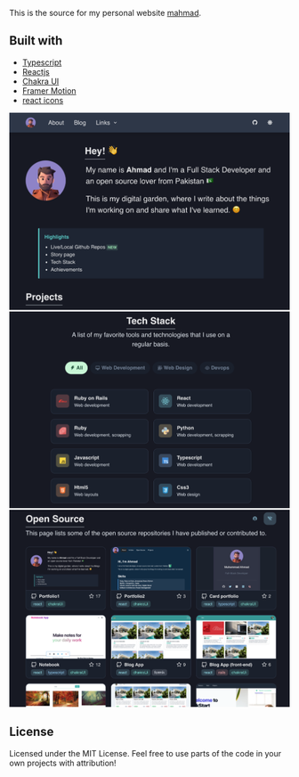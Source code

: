 This is the source for my personal website [mahmad](https://mahmad.me).

## Built with
- [Typescript](https://www.typescriptlang.org/)
- [Reactjs](https://reactjs.org/)
- [Chakra UI](https://chakra-ui.com)
- [Framer Motion](https://www.framer.com/motion/)
- [react icons](https://react-icons.github.io/react-icons/)

![Home Screen](/src/assets/images/screens/home_page.png)
![Skills Screen](/src/assets/images/screens/skills.png)
![OpenSource Screen](/src/assets/images/screens/open_source.png)

## License

Licensed under the MIT License. Feel free to use parts of the code in your own projects with attribution!
